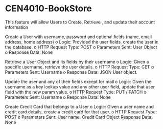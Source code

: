 # CEN4010-BookStore
This feature will allow Users to Create, Retrieve , and update their account information 

Create a User with username, password and optional fields (name, email address, home address)
o Logic: Provided the user fields, create the user in the database.
o HTTP Request Type: POST
o Parameters Sent: User Object
o Response Data: None

 Retrieve a User Object and its fields by their username
o Logic: Given a specific username, retrieve the user details.
o HTTP Request Type: GET
o Parameters Sent: Username
o Response Data: JSON User object.

 Update the user and any of their fields except for mail
o Logic: Given the username as a key lookup value and any other user field, update that user field with the
new param value.
o HTTP Request Type: PUT / PATCH
o Parameters Sent: Username
o Response Data: None

 Create Credit Card that belongs to a User
o Logic: Given a user name and credit card details, create a credit card for that user.
o HTTP Request Type: POST
o Parameters Sent: User name, Credit Card Object
Response Data: None
